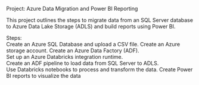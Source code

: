 Project: Azure Data Migration and Power BI Reporting

This project outlines the steps to migrate data from an SQL Server database to Azure Data Lake Storage (ADLS) and build reports using Power BI.

Steps:                                                                                                                        
Create an Azure SQL Database and upload a CSV file.                                                                                                                   Create an Azure storage account.
Create an Azure Data Factory (ADF).                                                                                               
Set up an Azure Databricks integration runtime.                                                                                   
Create an ADF pipeline to load data from SQL Server to ADLS.                                                                      
Use Databricks notebooks to process and transform the data.
Create Power BI reports to visualize the data
